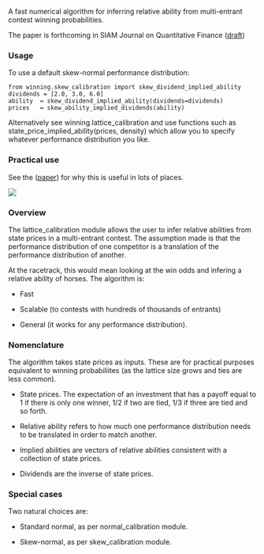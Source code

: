 
A fast numerical algorithm for inferring relative ability from multi-entrant contest winning probabilities. 

The paper is forthcoming in SIAM Journal on Quantitative Finance ([draft](https://github.com/microprediction/winning/blob/main/docs/Horse_Race_Problem__SIAM_.pdf))
 

### Usage

To use a default skew-normal performance distribution:

    from winning.skew_calibration import skew_dividend_implied_ability
    dividends = [2.0, 3.0, 6.0] 
    ability  = skew_dividend_implied_ability(dividends=dividends)
    prices   = skew_ability_implied_dividends(ability)

Alternatively see winning.lattice_calibration and use functions such as state_price_implied_ability(prices, density) which allow
you to specify whatever performance distribution you like. 

### Practical use

See the  ([paper](https://github.com/microprediction/winning/blob/main/docs/Horse_Race_Problem__SIAM_.pdf)) for why this is useful in lots of places.


![](https://i.imgur.com/83iFzel.png)


### Overview 

The lattice_calibration module allows the user to infer relative abilities from state prices in a multi-entrant contest. The assumption
made is that the performance distribution of one competitor is a translation of the performance distribution of another. 

At the racetrack, this would mean looking at the win odds and infering a relative ability of horses. The algorithm is:

- Fast 

- Scalable (to contests with hundreds of thousands of entrants)

- General (it works for any performance distribution). 


### Nomenclature 

The algorithm takes state prices as inputs. These are for practical purposes equivalent to winning probabiliites (as the lattice size grows and ties are less common).

- State prices. The expectation of an investment that has a payoff equal to 1 if there is only one winner, 1/2 if two are tied, 1/3 if three are tied and so forth. 

- Relative ability refers to how much one performance distribution needs to be 
translated in order to match another. 

- Implied abilities are vectors of relative abilities consistent with a collection of state prices.

- Dividends are the inverse of state prices.   


### Special cases

Two natural choices are:

- Standard normal, as per normal_calibration module. 

- Skew-normal, as per skew_calibration module.  
